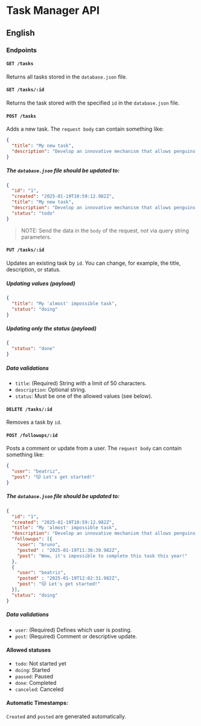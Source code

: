 # Task Manager API

## English

### Endpoints
#### `GET /tasks`
Returns all tasks stored in the `database.json` file.

#### `GET /tasks/:id`
Returns the task stored with the specified `id` in the `database.json` file.

#### `POST /tasks`
Adds a new task. The `request body` can contain something like:

```json
{
  "title": "My new task",
  "description": "Develop an innovative mechanism that allows penguins to teleport while performing ice dance choreographies. The system must include colorful lights and sound effects inspired by 1980s discos."
}
```

##### The `database.json` file should be updated to:
```json
{
  "id": "1",
  "created": "2025-01-19T10:59:12.982Z",
  "title": "My new task",
  "description": "Develop an innovative mechanism that allows penguins to teleport while performing ice dance choreographies. The system must include colorful lights and sound effects inspired by 1980s discos.",
  "status": "todo"
}
```
> NOTE: Send the data in the `body` of the request, not via query string parameters.

#### `PUT /tasks/:id`
Updates an existing task by `id`. You can change, for example, the title, description, or status.

##### Updating values (payload)
```json
{
  "title": "My 'almost' impossible task",
  "status": "doing"
}
```

##### Updating only the status (payload)
```json
{
  "status": "done"
}
```

##### Data validations
- `title`: (Required) String with a limit of 50 characters.
- `description`: Optional string.
- `status`: Must be one of the allowed values (see below).

#### `DELETE /tasks/:id`
Removes a task by `id`.

#### `POST /followups/:id`
Posts a comment or update from a user. The `request body` can contain something like:

```json
{
  "user": "beatriz",
  "post": "😽 Let's get started!"
}
```

##### The `database.json` file should be updated to:

```json
{
  "id": "1",
  "created": "2025-01-19T10:59:12.982Z",
  "title": "My 'almost' impossible task",
  "description": "Develop an innovative mechanism that allows penguins to teleport while performing ice dance choreographies. The system must include colorful lights and sound effects inspired by 1980s discos.",
  "followups": [{
    "user": "bruno",
    "posted" : "2025-01-19T11:36:39.982Z",
    "post": "Wow, it's impossible to complete this task this year!"
  },
  {
    "user": "beatriz",
    "posted" : "2025-01-19T12:02:31.982Z",
    "post": "😽 Let's get started!"
  }],
  "status": "doing"
}
```

##### Data validations
- `user`: (Required) Defines which user is posting.
- `post`: (Required) Comment or descriptive update.

#### Allowed statuses
- `todo`: Not started yet
- `doing`: Started
- `paused`: Paused
- `done`: Completed
- `canceled`: Canceled

#### Automatic Timestamps:
`Created` and `posted` are generated automatically.
